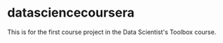 datasciencecoursera
===================

This is for the first course project in the Data Scientist's Toolbox course.
